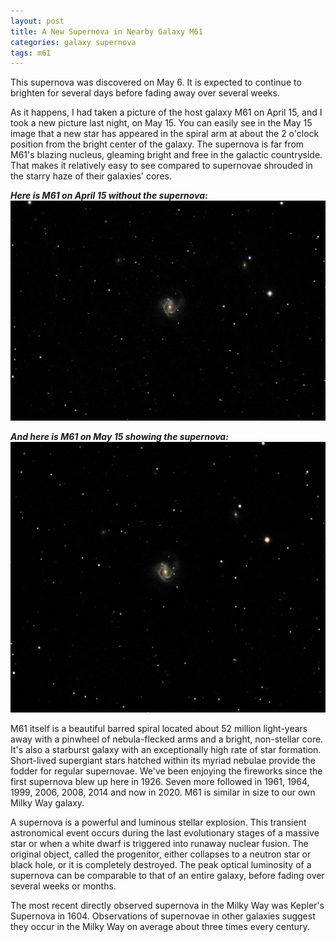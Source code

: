 ```yaml
---
layout: post
title: A New Supernova in Nearby Galaxy M61
categories: galaxy supernova
tags: m61
---
```

This supernova was discovered on May 6.  It is expected to continue to brighten for several days before fading away over several weeks. 

As it happens, I had taken a picture of the host galaxy M61 on April 15, and I took a new picture last night, on May 15.  You can easily see in the May 15 image that a new star has appeared in the spiral arm at about the 2 o'clock position from the bright center of the galaxy. The supernova is far from M61's blazing nucleus, gleaming bright and free in the galactic countryside. That makes it relatively easy to see compared to supernovae shrouded in the starry haze of their galaxies' cores.

_**Here is M61 on April 15 without the supernova:**_
![M61 on April 15, 2020](..\images\m61_2020-04-15T23_55_32_Stack_16bits_201frames_603s.jpg)

_**And here is M61 on May 15 showing the supernova:**_
![M61 on May 15, 2020](..\images\m61_2020-05-15T21_45_56_Stack_16bits_201frames_603s.jpg)

M61 itself is a beautiful barred spiral located about 52 million light-years away with a pinwheel of nebula-flecked arms and a bright, non-stellar core. It's also a starburst galaxy with an exceptionally high rate of star formation. Short-lived supergiant stars hatched within its myriad nebulae provide the fodder for regular supernovae. We've been enjoying the fireworks since the first supernova blew up here in 1926. Seven more followed in 1961, 1964, 1999, 2006, 2008, 2014 and now in 2020. M61 is similar in size to our own Milky Way galaxy.

A supernova is a powerful and luminous stellar explosion. This transient astronomical event occurs during the last evolutionary stages of a massive star or when a white dwarf is triggered into runaway nuclear fusion. The original object, called the progenitor, either collapses to a neutron star or black hole, or it is completely destroyed. The peak optical luminosity of a supernova can be comparable to that of an entire galaxy, before fading over several weeks or months.

The most recent directly observed supernova in the Milky Way was Kepler's Supernova in 1604. Observations of supernovae in other galaxies suggest they occur in the Milky Way on average about three times every century.